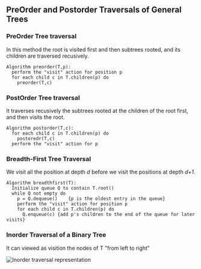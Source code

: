 ## PreOrder and Postorder Traversals of General Trees

### PreOrder Tree traversal
In this method the root is visited first and then subtrees rooted,
and its children are traversed recusively.

```
Algorithm preorder(T,p): 
  perform the "visit" action for position p
  for each child c in T.children(p) do 
    preorder(T,c)
```

### PostOrder Tree traversal
It traverses recusively the subtrees rooted at the children of the 
root first, and then visits the root.

 ```
 Algorithm postorder(T,c): 
   for each child c in T.children(p) do 
     postoredr(T,c)
   perform the "visit" action for p
 ```

### Breadth-First Tree Traversal
We visit all the position at depth *d* before we visit the positions 
at depth *d+1*.

```
Algorithm breadthfirst(T): 
  Initialize queue Q to contain T.root()
  while Q not empty do
    p = Q.dequeue()    {p is the oldest entry in the queue}
    perform the "visit" action for position p
    for each child c in T.children(p) do
      Q.enqueue(c) {add p's children to the end of the queue for later visits}
```

### Inorder Traversal of a Binary Tree
It can viewed as visition the nodes of T "from left to right"

![Inorder traversal representation]("https://www.techiedelight.com/wp-content/uploads/Inorder-Traversal.png")
